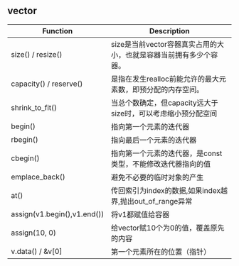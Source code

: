 ## vector

| Function                    | Description                                                        |
| --------------------------- | ------------------------------------------------------------------ |
| size() / resize()           | size是当前vector容器真实占用的大小，也就是容器当前拥有多少个容器。 |
| capacity() / reserve()      | 是指在发生realloc前能允许的最大元素数，即预分配的内存空间。        |
| shrink_to_fit()             | 当总个数确定，但capacity远大于size时，可以考虑缩小预分配空间       |
| begin()                     | 指向第一个元素的迭代器                                             |
| rbegin()                    | 指向最后一个元素的迭代器                                           |
| cbegin()                    | 指向第一个元素的迭代器，是const类型，不能修改迭代器指向的值        |
| emplace_back()              | 避免不必要的临时对象的产生                                         |
| at()                        | 传回索引为index的数据,如果index越界,抛出out_of_range异常           |
| assign(v1.begin(),v1.end()) | 将v1都赋值给容器                                                   |
| assign(10, 0)               | 给vector赋10个为0的值，覆盖原先的内容                              |
| v.data() / &v[0]           | 第一个元素所在的位置（指针）                              |